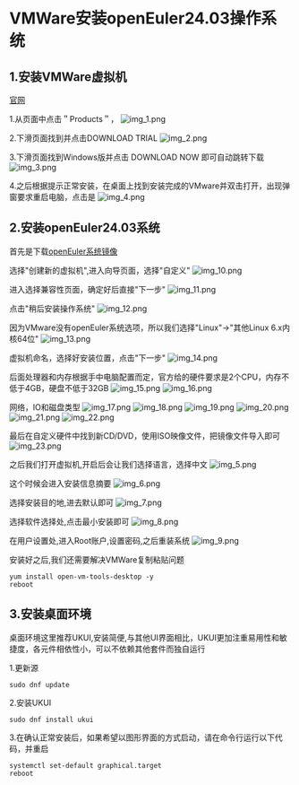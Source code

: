 # VMWare安装openEuler24.03操作系统

## 1.安装VMWare虚拟机

[官网](https://www.vmware.com/)

1.从页面中点击＂Products＂，
![img_1.png](image/vm-install-oe/1.png)

2.下滑页面找到并点击DOWNLOAD TRIAL
![img_2.png](image/vm-install-oe/2.png)

3.下滑页面找到Windows版并点击 DOWNLOAD NOW 即可自动跳转下载
![img_3.png](image/vm-install-oe/3.png)

4.之后根据提示正常安装，在桌面上找到安装完成的VMware并双击打开，出现弹窗要求重启电脑，点击是
![img_4.png](image/vm-install-oe/4.png)

## 2.安装openEuler24.03系统

首先是下载[openEuler系统镜像](https://www.openeuler.org/zh/download/?version=openEuler%2024.03%20LTS)

选择"创建新的虚拟机",进入向导页面，选择"自定义"
![img_10.png](image/vm-install-oe/10.png)

进入选择兼容性页面，确定好后直接"下一步"
![img_11.png](image/vm-install-oe/11.png)

点击"稍后安装操作系统"
![img_12.png](image/vm-install-oe/12.png)

因为VMware没有openEuler系统选项，所以我们选择"Linux"->"其他Linux 6.x内核64位"
![img_13.png](image/vm-install-oe/13.png)

虚拟机命名，选择好安装位置，点击"下一步"
![img_14.png](image/vm-install-oe/14.png)

后面处理器和内存根据手中电脑配置而定，官方给的硬件要求是2个CPU，内存不低于4GB，硬盘不低于32GB
![img_15.png](image/vm-install-oe/15.png)
![img_16.png](image/vm-install-oe/16.png)

网络，IO和磁盘类型
![img_17.png](image/vm-install-oe/17.png)
![img_18.png](image/vm-install-oe/18.png)
![img_19.png](image/vm-install-oe/19.png)
![img_20.png](image/vm-install-oe/20.png)
![img_21.png](image/vm-install-oe/21.png)
![img_22.png](image/vm-install-oe/22.png)

最后在自定义硬件中找到新CD/DVD，使用ISO映像文件，把镜像文件导入即可
![img_23.png](image/vm-install-oe/23.png)


之后我们打开虚拟机,开启后会让我们选择语言，选择中文
![img_5.png](image/vm-install-oe/5.png)

这个时候会进入安装信息摘要
![img_6.png](image/vm-install-oe/6.png)

选择安装目的地,进去默认即可
![img_7.png](image/vm-install-oe/7.png)

选择软件选择处,点击最小安装即可
![img_8.png](image/vm-install-oe/8.png)

在用户设置处,进入Root账户,设置密码,之后重装系统
![img_9.png](image/vm-install-oe/9.png)

安装好之后,我们还需要解决VMWare复制粘贴问题

```
yum install open-vm-tools-desktop -y
reboot
```

## 3.安装桌面环境

桌面环境这里推荐UKUI,安装简便,与其他UI界面相比，UKUI更加注重易用性和敏捷度，各元件相依性小，可以不依赖其他套件而独自运行

1.更新源

```
sudo dnf update
```

2.安装UKUI

```
sudo dnf install ukui
```

3.在确认正常安装后，如果希望以图形界面的方式启动，请在命令行运行以下代码，并重启

```
systemctl set-default graphical.target
reboot
```



